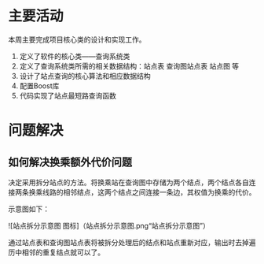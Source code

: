 # 主要活动

本周主要完成项目核心类的设计和实现工作。

1. 定义了软件的核心类——查询系统类
2. 定义了查询系统类所需的相关数据结构：站点表 查询图站点表 站点图 等
3. 设计了站点查询的核心算法和相应数据结构
4. 配置Boost库
5. 代码实现了站点最短路查询函数

# 问题解决

## 如何解决换乘额外代价问题

决定采用拆分站点的方法。将换乘站在查询图中存储为两个结点，两个结点各自连接两条换乘线路的相邻结点，这两个结点之间连接一条边，其权值为换乘的代价。

示意图如下：

![站点拆分示意图 图标]（站点拆分示意图.png“站点拆分示意图”）

通过站点表和查询图站点表将被拆分处理后的结点和站点重新对应，输出时去掉遍历中相邻的重复结点就可以了。

